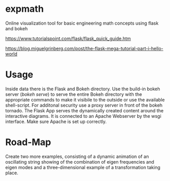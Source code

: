 # expmath
Online visualization tool for basic engineering math concepts using flask and bokeh

https://www.tutorialspoint.com/flask/flask_quick_guide.htm

https://blog.miguelgrinberg.com/post/the-flask-mega-tutorial-part-i-hello-world

# Usage
Inside data there is the Flask and Bokeh directory. Use the build-in bokeh server (*bokeh serve*) to serve the entire Bokeh directory with the appropriate commands to make it visibile to the outside or use the available shell-script. For additonal security use a proxy server in front of the bokeh tornado. The Flask App serves the dynamically created content around the interactive diagrams. It is connected to an Apache Webserver by the wsgi interface. Make sure Apache is set up correctly.

# Road-Map
Create two more examples, consisting of a dynamic animation of an oscillating string showing of the combination of eigen frequencies and eigen modes and a three-dimensional example of a transformation taking place.
